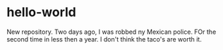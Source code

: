# hello-world
New repository. 
Two days ago, I was robbed ny Mexican police. FOr the second time in less then a year. I don't think the taco's are worth it. 
